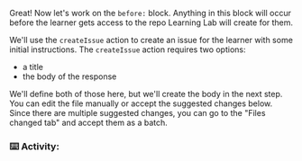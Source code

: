 Great! Now let's work on the `before:` block. Anything in this block will occur before the learner gets access to the repo Learning Lab will create for them.

We'll use the `createIssue` action to create an issue for the learner with some initial instructions. The `createIssue` action requires two options:
- a title
- the body of the response

We'll define both of those here, but we'll create the body in the next step. You can edit the file manually or accept the suggested changes below. Since there are multiple suggested changes, you can go to the "Files changed tab" and accept them as a batch.

### :keyboard: Activity:
